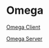 # Omega

[Omega Client](https://github.com/devsmranjan/omega-client)

[Omega Server](https://github.com/devsmranjan/omega-server)
